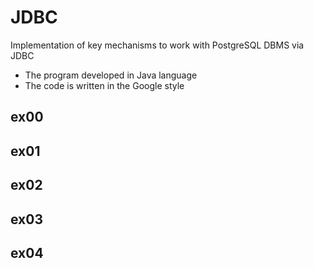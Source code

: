 # JDBC
Implementation of key mechanisms to work with PostgreSQL DBMS via JDBC

- The program developed in Java language
- The code is written in the Google style

**ex00**
- 

**ex01**
- 

**ex02**
- 

**ex03**
- 

**ex04**
- 
